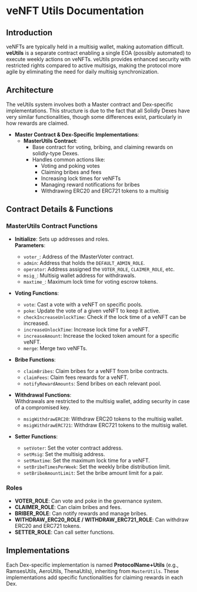 # veNFT Utils Documentation

## Introduction
veNFTs are typically held in a multisig wallet, making automation difficult. **veUtils** is a separate contract enabling a single EOA (possibly automated) to execute weekly actions on veNFTs. veUtils provides enhanced security with restricted rights compared to active multisigs, making the protocol more agile by eliminating the need for daily multisig synchronization.

## Architecture
The veUtils system involves both a Master contract and Dex-specific implementations. This structure is due to the fact that all Solidly Dexes have very similar functionalities, though some differences exist, particularly in how rewards are claimed.

- **Master Contract & Dex-Specific Implementations**:
  - **MasterUtils Contract**: 
    - Base contract for voting, bribing, and claiming rewards on solidly-type Dexes.
    - Handles common actions like:
      - Voting and poking votes
      - Claiming bribes and fees
      - Increasing lock times for veNFTs
      - Managing reward notifications for bribes
      - Withdrawing ERC20 and ERC721 tokens to a multisig

## Contract Details & Functions

### MasterUtils Contract Functions

- **Initialize**: Sets up addresses and roles.  
  **Parameters**:
  - `voter_`: Address of the IMasterVoter contract.
  - `admin`: Address that holds the `DEFAULT_ADMIN_ROLE`.
  - `operator`: Address assigned the `VOTER_ROLE`, `CLAIMER_ROLE`, etc.
  - `msig_`: Multisig wallet address for withdrawals.
  - `maxtime_`: Maximum lock time for voting escrow tokens.

- **Voting Functions**:
  - `vote`: Cast a vote with a veNFT on specific pools.
  - `poke`: Update the vote of a given veNFT to keep it active.
  - `checkIncreaseUnlockTime`: Check if the lock time of a veNFT can be increased.
  - `increaseUnlockTime`: Increase lock time for a veNFT.
  - `increaseAmount`: Increase the locked token amount for a specific veNFT.
  - `merge`: Merge two veNFTs.

- **Bribe Functions**:
  - `claimBribes`: Claim bribes for a veNFT from bribe contracts.
  - `claimFees`: Claim fees rewards for a veNFT.
  - `notifyRewardAmounts`: Send bribes on each relevant pool.

- **Withdrawal Functions**:  
  Withdrawals are restricted to the multisig wallet, adding security in case of a compromised key.
  - `msigWithdrawERC20`: Withdraw ERC20 tokens to the multisig wallet.
  - `msigWithdrawERC721`: Withdraw ERC721 tokens to the multisig wallet.

- **Setter Functions**:
  - `setVoter`: Set the voter contract address.
  - `setMsig`: Set the multisig address.
  - `setMaxtime`: Set the maximum lock time for a veNFT.
  - `setBribeTimesPerWeek`: Set the weekly bribe distribution limit.
  - `setBribeAmountLimit`: Set the bribe amount limit for a pair.

### Roles
- **VOTER_ROLE**: Can vote and poke in the governance system.
- **CLAIMER_ROLE**: Can claim bribes and fees.
- **BRIBER_ROLE**: Can notify rewards and manage bribes.
- **WITHDRAW_ERC20_ROLE / WITHDRAW_ERC721_ROLE**: Can withdraw ERC20 and ERC721 tokens.
- **SETTER_ROLE**: Can call setter functions.

## Implementations

Each Dex-specific implementation is named **ProtocolName+Utils** (e.g., RamsesUtils, AeroUtils, ThenaUtils), inheriting from `MasterUtils`. These implementations add specific functionalities for claiming rewards in each Dex.

